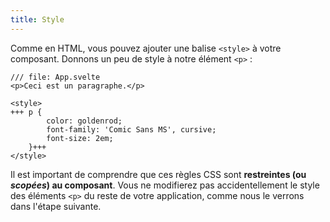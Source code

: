 ```yaml
---
title: Style
---
```


Comme en HTML, vous pouvez ajouter une balise `<style>` à votre composant. Donnons un peu de style à notre élément `<p>` :

```svelte
/// file: App.svelte
<p>Ceci est un paragraphe.</p>

<style>
+++	p {
		color: goldenrod;
		font-family: 'Comic Sans MS', cursive;
		font-size: 2em;
	}+++
</style>
```

Il est important de comprendre que ces règles CSS sont **restreintes (ou <span class='vo'>_scopées_</span>) au composant**. Vous ne modifierez pas accidentellement le style des éléments `<p>` du reste de votre application, comme nous le verrons dans l'étape suivante.
